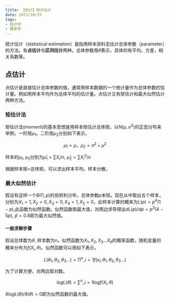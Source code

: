 ```yaml
---
title: 【统计】统计估计
date: 2021/10/15
tags: 
- 统计学
- 概率学
---
```

统计估计（statistical estimation）是指用样本资料去估计总体参数（parameter）的方法。有**点估计**与**区间估计**两种。总体参数用$\hat \theta$表示，具体的有平均，方差，相关系数等。
<!--more-->

## 点估计
点估计是直接估计总体参数的值，通常用样本数据的一个统计量作为总体参数的估计量。例如用样本平均作为总体平均的估计量。点估计又有矩估计和最大似然估计两种方法。

### 矩估计法
矩估计法(moment)的基本思想是用样本矩估计总体矩。以$N(\mu, \sigma^2)$的正态分布来举例，一阶矩$\mu_{1}$，二阶矩$\mu_{2}$分别如下表示。

$$\mu_{1}=\mu ， \mu_{2}=\sigma^{2}+\mu^{2}$$

样本的$\mu_{1}$, $\mu_{2}$分别为$\hat\mu_{1} =\sum X_{i}/n$, $\hat\mu_{2}=\sum X^{2}_{i}/n$

根据样本矩=总体矩，可以求出样本平均，样本分散。

### 最大似然估计
假设有这样一个$Bi(1,p)$的伯努利分布，总体参数$p$未知。现在从中取出五个样本，分别为$X_{1}=1, X_{2}=0, X_{3}=0, X_{4}=1, X_{5}=0$，此样本计算的概率为$L(p)=p^{4}(1-p)$,此函数为似然函数。似然函数取最大值，对两边求导得出$dL(p)/dp=p^{3}(4-5p)$, $\hat p=0.8$即为最大似然值。
#### 一般求解步骤
假设总体数为$\theta$, 样本数为n。似然函数为$X_{1}, X_{2}, X_{3}...X_{\theta}$的概率函数，随机变量的概率分布为$f(X_{i}, \theta)$。似然函数可以用如下表示。

$$L(\theta_{1}, \theta_{2}, \theta_{3}...)=\prod^{n}\_{i=1}f(x_{i};\theta_{1},\theta_{2},\theta_{3}...)$$

为了计算方便，对两边取对数。

$$logL(\theta)=\sum^{n}\_{i=1}logf(X_{i},\theta)$$

$\partial logL(\theta)/\partial(\theta)=0$即为似然函数的最大值。